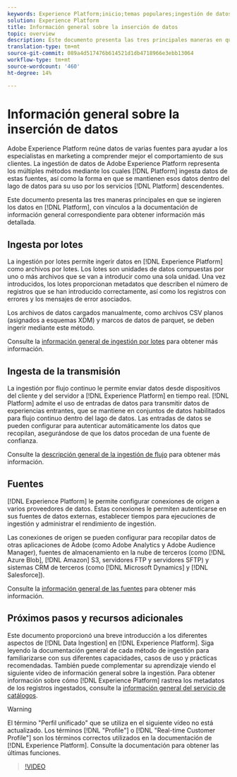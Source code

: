 ```yaml
---
keywords: Experience Platform;inicio;temas populares;ingestión de datos;ubicación de datos;Ubicación de datos;Gestión de datos;gestión de datos;Linaje;linaje;lote;lote;datos ingestados
solution: Experience Platform
title: Información general sobre la inserción de datos
topic: overview
description: Este documento presenta las tres principales maneras en que se ingieren los datos en la Plataforma, con vínculos a la documentación de información general correspondiente para obtener información más detallada.
translation-type: tm+mt
source-git-commit: 089a4d517476b614521d1db4718966e3ebb13064
workflow-type: tm+mt
source-wordcount: '460'
ht-degree: 14%

---
```



# Información general sobre la inserción de datos

Adobe Experience Platform reúne datos de varias fuentes para ayudar a los especialistas en marketing a comprender mejor el comportamiento de sus clientes. La ingestión de datos de Adobe Experience Platform representa los múltiples métodos mediante los cuales [!DNL Platform] ingesta datos de estas fuentes, así como la forma en que se mantienen esos datos dentro del lago de datos para su uso por los servicios [!DNL Platform] descendentes.

Este documento presenta las tres maneras principales en que se ingieren los datos en [!DNL Platform], con vínculos a la documentación de información general correspondiente para obtener información más detallada.

## Ingesta por lotes

La ingestión por lotes permite ingerir datos en [!DNL Experience Platform] como archivos por lotes. Los lotes son unidades de datos compuestas por uno o más archivos que se van a introducir como una sola unidad. Una vez introducidos, los lotes proporcionan metadatos que describen el número de registros que se han introducido correctamente, así como los registros con errores y los mensajes de error asociados.

Los archivos de datos cargados manualmente, como archivos CSV planos (asignados a esquemas XDM) y marcos de datos de parquet, se deben ingerir mediante este método.

Consulte la [información general de ingestión por lotes](./batch-ingestion/overview.md) para obtener más información.

## Ingesta de la transmisión

La ingestión por flujo continuo le permite enviar datos desde dispositivos del cliente y del servidor a [!DNL Experience Platform] en tiempo real. [!DNL Platform] admite el uso de entradas de datos para transmitir datos de experiencias entrantes, que se mantiene en conjuntos de datos habilitados para flujo continuo dentro del lago de datos. Las entradas de datos se pueden configurar para autenticar automáticamente los datos que recopilan, asegurándose de que los datos procedan de una fuente de confianza.

Consulte la [descripción general de la ingestión de flujo](./streaming-ingestion/overview.md) para obtener más información.

## Fuentes

[!DNL Experience Platform] le permite configurar conexiones de origen a varios proveedores de datos. Estas conexiones le permiten autenticarse en sus fuentes de datos externas, establecer tiempos para ejecuciones de ingestión y administrar el rendimiento de ingestión.

Las conexiones de origen se pueden configurar para recopilar datos de otras aplicaciones de Adobe (como Adobe Analytics y Adobe Audience Manager), fuentes de almacenamiento en la nube de terceros (como [!DNL Azure Blob], [!DNL Amazon] S3, servidores FTP y servidores SFTP) y sistemas CRM de terceros (como [!DNL Microsoft Dynamics] y [!DNL Salesforce]).

Consulte la [información general de las fuentes](../sources/home.md) para obtener más información.

## Próximos pasos y recursos adicionales

Este documento proporcionó una breve introducción a los diferentes aspectos de [!DNL Data Ingestion] en [!DNL Experience Platform]. Siga leyendo la documentación general de cada método de ingestión para familiarizarse con sus diferentes capacidades, casos de uso y prácticas recomendadas. También puede complementar su aprendizaje viendo el siguiente vídeo de información general sobre la ingestión. Para obtener información sobre cómo [!DNL Experience Platform] rastrea los metadatos de los registros ingestados, consulte la [información general del servicio de catálogos](../catalog/home.md).

>[!WARNING]
>
>El término &quot;Perfil unificado&quot; que se utiliza en el siguiente vídeo no está actualizado. Los términos [!DNL "Profile"] o [!DNL "Real-time Customer Profile"] son los términos correctos utilizados en la documentación de [!DNL Experience Platform]. Consulte la documentación para obtener las últimas funciones.

>[!VIDEO](https://video.tv.adobe.com/v/27106?quality=12&learn=on)